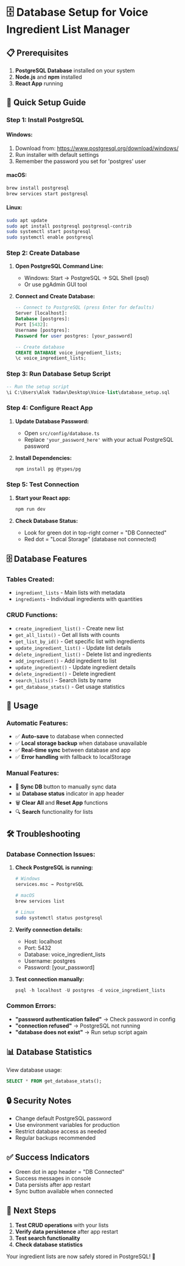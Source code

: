 # 🗄️ Database Setup for Voice Ingredient List Manager

## 📋 **Prerequisites**

1. **PostgreSQL Database** installed on your system
2. **Node.js** and **npm** installed
3. **React App** running

## 🚀 **Quick Setup Guide**

### **Step 1: Install PostgreSQL**

#### **Windows:**
1. Download from: https://www.postgresql.org/download/windows/
2. Run installer with default settings
3. Remember the password you set for 'postgres' user

#### **macOS:**
```bash
brew install postgresql
brew services start postgresql
```

#### **Linux:**
```bash
sudo apt update
sudo apt install postgresql postgresql-contrib
sudo systemctl start postgresql
sudo systemctl enable postgresql
```

### **Step 2: Create Database**

1. **Open PostgreSQL Command Line:**
   - Windows: Start → PostgreSQL → SQL Shell (psql)
   - Or use pgAdmin GUI tool

2. **Connect and Create Database:**
   ```sql
   -- Connect to PostgreSQL (press Enter for defaults)
   Server [localhost]: 
   Database [postgres]: 
   Port [5432]: 
   Username [postgres]: 
   Password for user postgres: [your_password]
   
   -- Create database
   CREATE DATABASE voice_ingredient_lists;
   \c voice_ingredient_lists;
   ```

### **Step 3: Run Database Setup Script**

```sql
-- Run the setup script
\i C:\Users\Alok Yadav\Desktop\Voice-list\database_setup.sql
```

### **Step 4: Configure React App**

1. **Update Database Password:**
   - Open `src/config/database.ts`
   - Replace `'your_password_here'` with your actual PostgreSQL password

2. **Install Dependencies:**
   ```bash
   npm install pg @types/pg
   ```

### **Step 5: Test Connection**

1. **Start your React app:**
   ```bash
   npm run dev
   ```

2. **Check Database Status:**
   - Look for green dot in top-right corner = "DB Connected"
   - Red dot = "Local Storage" (database not connected)

## 🗄️ **Database Features**

### **Tables Created:**
- `ingredient_lists` - Main lists with metadata
- `ingredients` - Individual ingredients with quantities

### **CRUD Functions:**
- `create_ingredient_list()` - Create new list
- `get_all_lists()` - Get all lists with counts
- `get_list_by_id()` - Get specific list with ingredients
- `update_ingredient_list()` - Update list details
- `delete_ingredient_list()` - Delete list and ingredients
- `add_ingredient()` - Add ingredient to list
- `update_ingredient()` - Update ingredient details
- `delete_ingredient()` - Delete ingredient
- `search_lists()` - Search lists by name
- `get_database_stats()` - Get usage statistics

## 🔧 **Usage**

### **Automatic Features:**
- ✅ **Auto-save** to database when connected
- ✅ **Local storage backup** when database unavailable
- ✅ **Real-time sync** between database and app
- ✅ **Error handling** with fallback to localStorage

### **Manual Features:**
- 🔄 **Sync DB** button to manually sync data
- 📊 **Database status** indicator in app header
- 🗑️ **Clear All** and **Reset App** functions
- 🔍 **Search** functionality for lists

## 🛠️ **Troubleshooting**

### **Database Connection Issues:**
1. **Check PostgreSQL is running:**
   ```bash
   # Windows
   services.msc → PostgreSQL
   
   # macOS
   brew services list
   
   # Linux
   sudo systemctl status postgresql
   ```

2. **Verify connection details:**
   - Host: localhost
   - Port: 5432
   - Database: voice_ingredient_lists
   - Username: postgres
   - Password: [your_password]

3. **Test connection manually:**
   ```sql
   psql -h localhost -U postgres -d voice_ingredient_lists
   ```

### **Common Errors:**
- **"password authentication failed"** → Check password in config
- **"connection refused"** → PostgreSQL not running
- **"database does not exist"** → Run setup script again

## 📊 **Database Statistics**

View database usage:
```sql
SELECT * FROM get_database_stats();
```

## 🔒 **Security Notes**

- Change default PostgreSQL password
- Use environment variables for production
- Restrict database access as needed
- Regular backups recommended

## ✅ **Success Indicators**

- Green dot in app header = "DB Connected"
- Success messages in console
- Data persists after app restart
- Sync button available when connected

## 🎯 **Next Steps**

1. **Test CRUD operations** with your lists
2. **Verify data persistence** after app restart
3. **Test search functionality**
4. **Check database statistics**

Your ingredient lists are now safely stored in PostgreSQL! 🎉 